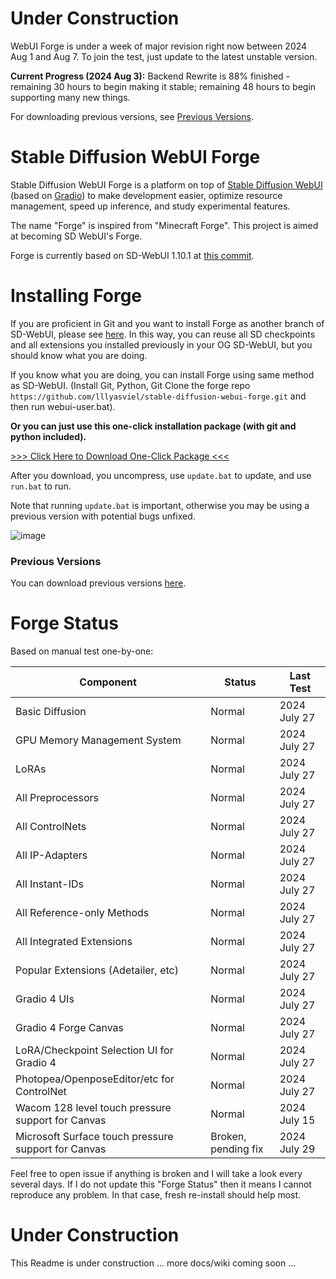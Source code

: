 # Under Construction

WebUI Forge is under a week of major revision right now between 2024 Aug 1 and Aug 7. To join the test, just update to the latest unstable version.

**Current Progress (2024 Aug 3):** Backend Rewrite is 88% finished - remaining 30 hours to begin making it stable; remaining 48 hours to begin supporting many new things.

For downloading previous versions, see [Previous Versions](https://github.com/lllyasviel/stable-diffusion-webui-forge/discussions/849).

# Stable Diffusion WebUI Forge

Stable Diffusion WebUI Forge is a platform on top of [Stable Diffusion WebUI](https://github.com/AUTOMATIC1111/stable-diffusion-webui) (based on [Gradio](https://www.gradio.app/)) to make development easier, optimize resource management, speed up inference, and study experimental features.

The name "Forge" is inspired from "Minecraft Forge". This project is aimed at becoming SD WebUI's Forge.

Forge is currently based on SD-WebUI 1.10.1 at [this commit](https://github.com/AUTOMATIC1111/stable-diffusion-webui/commit/82a973c04367123ae98bd9abdf80d9eda9b910e2).

# Installing Forge

If you are proficient in Git and you want to install Forge as another branch of SD-WebUI, please see [here](https://github.com/continue-revolution/sd-webui-animatediff/blob/forge/master/docs/how-to-use.md#you-have-a1111-and-you-know-git). In this way, you can reuse all SD checkpoints and all extensions you installed previously in your OG SD-WebUI, but you should know what you are doing.

If you know what you are doing, you can install Forge using same method as SD-WebUI. (Install Git, Python, Git Clone the forge repo `https://github.com/lllyasviel/stable-diffusion-webui-forge.git` and then run webui-user.bat).

**Or you can just use this one-click installation package (with git and python included).**

[>>> Click Here to Download One-Click Package <<<](https://github.com/lllyasviel/stable-diffusion-webui-forge/releases/download/latest/webui_forge_cu121_torch21.7z)

After you download, you uncompress, use `update.bat` to update, and use `run.bat` to run.

Note that running `update.bat` is important, otherwise you may be using a previous version with potential bugs unfixed.

![image](https://github.com/lllyasviel/stable-diffusion-webui-forge/assets/19834515/c49bd60d-82bd-4086-9859-88d472582b94)

### Previous Versions

You can download previous versions [here](https://github.com/lllyasviel/stable-diffusion-webui-forge/discussions/849).

# Forge Status

Based on manual test one-by-one:

| Component                                         | Status  | Last Test    |
|---------------------------------------------------|---------|--------------|
| Basic Diffusion                                   | Normal  | 2024 July 27 |
| GPU Memory Management System                      | Normal  | 2024 July 27 |
| LoRAs                                             | Normal  | 2024 July 27 |
| All Preprocessors                                 | Normal  | 2024 July 27 |
| All ControlNets                                   | Normal  | 2024 July 27 |
| All IP-Adapters                                   | Normal  | 2024 July 27 |
| All Instant-IDs                                   | Normal  | 2024 July 27 |
| All Reference-only Methods                        | Normal  | 2024 July 27 |
| All Integrated Extensions                         | Normal  | 2024 July 27 |
| Popular Extensions (Adetailer, etc)               | Normal  | 2024 July 27 |
| Gradio 4 UIs                                      | Normal  | 2024 July 27 |
| Gradio 4 Forge Canvas                             | Normal  | 2024 July 27 |
| LoRA/Checkpoint Selection UI for Gradio 4         | Normal  | 2024 July 27 |
| Photopea/OpenposeEditor/etc for ControlNet        | Normal  | 2024 July 27 |
| Wacom 128 level touch pressure support for Canvas | Normal  | 2024 July 15 |
| Microsoft Surface touch pressure support for Canvas | Broken, pending fix  | 2024 July 29 |

Feel free to open issue if anything is broken and I will take a look every several days. If I do not update this "Forge Status" then it means I cannot reproduce any problem. In that case, fresh re-install should help most.

# Under Construction

This Readme is under construction ... more docs/wiki coming soon ...
